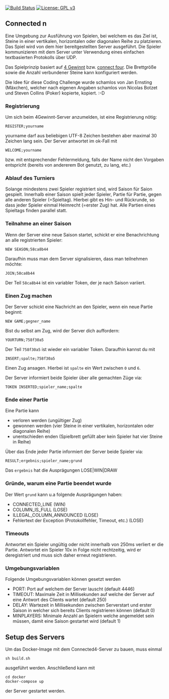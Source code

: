[![Build Status](https://github.com/atruvia/connected-n/actions/workflows/maven.yml/badge.svg)](https://github.com/atruvia/connected-n/actions/workflows/maven.yml)
[![License: GPL v3](https://img.shields.io/badge/License-GPLv3-blue.svg)](https://www.gnu.org/licenses/gpl-3.0)

## Connected n
Eine Umgebung zur Ausführung von Spielen, bei welchem es das Ziel ist, Steine in einer vertikalen, horizontalen oder diagonalen Reihe zu platzieren. Das Spiel wird von dem hier bereitgestellten Server ausgeführt. Die Spieler kommunizieren mit dem Server unter Verwendung eines einfachen textbasierten Protokolls über UDP.

Das Spielprinzip basiert auf [4 Gewinnt](https://de.wikipedia.org/wiki/Vier_gewinnt) bzw. [connect four](https://en.wikipedia.org/wiki/Connect_Four). Die Brettgröße sowie die Anzahl verbundener Steine kann konfiguriert werden. 

Die Idee für diese Coding Challenge wurde schamlos von Jan Ernsting (Mäxchen), welcher nach eigenen Angaben schamlos von Nicolas Botzet und Steven Collins (Poker) kopierte, kopiert. :-D

### Registrierung

Um sich beim 4Gewinnt-Server anzumelden, ist eine Registrierung nötig:

```
REGISTER;yourname
```

yourname darf aus beliebigen UTF-8 Zeichen bestehen aber maximal 30 Zeichen lang sein. 
Der Server antwortet im ok-Fall mit 
```
WELCOME;yourname
```
bzw. mit entsprechender Fehlermeldung, falls der Name nicht den Vorgaben entspricht (bereits von andererem Bot genutzt, zu lang, etc.)

### Ablauf des Turniers
Solange mindestens zwei Spieler registriert sind, wird Saison für Saion gespielt.
Innerhalb einer Saison spielt jeder Spieler, Partie für Partie, gegen alle anderen Spieler (=Spieltag).
Hierbei gibt es Hin- und Rückrunde, so dass jeder Spieler einmal Heimrecht (=erster Zug) hat.
Alle Partien eines Spieltags finden parallel statt. 

### Teilnahme an einer Saison
Wenn der Server eine neue Saison startet, schickt er eine Benachrichtung an alle
registrierten Spieler:

```
NEW SEASON;58ca8b44
```

Daraufhin muss man dem Server signalisieren, dass man teilnehmen möchte:

```
JOIN;58ca8b44
```

Der Teil ```58ca8b44``` ist ein variabler Token, der je nach Saison variiert.

### Einen Zug machen
Der Server schickt eine Nachricht an den Spieler, wenn ein neue Partie beginnt:
```
NEW GAME;gegner_name
```
Bist du selbst am Zug, wird der Server dich auffordern:
```
YOURTURN;758f30a5
```
Der Teil ```758f30a5``` ist wieder ein variabler Token.
Daraufhin kannst du mit
```
INSERT;spalte;758f30a5
```
Einen Zug ansagen. Hierbei ist ```spalte``` ein Wert zwischen ```0``` und ```6```.

Der Server informiert beide Spieler über alle gemachten Züge via:
```
TOKEN INSERTED;spieler_name;spalte
```

### Ende einer Partie
Eine Partie kann
- verloren werden (ungültiger Zug)
- gewonnen werden (vier Steine in einer vertikalen, horizontalen oder diagonalen Reihe)
- unentschieden enden (Spielbrett gefüllt aber kein Spieler hat vier Steine in Reihe)

Über das Ende jeder Partie informiert der Server beide Spieler via:
```
RESULT;ergebnis;spieler_name;grund
```
Das ```ergebnis``` hat die Ausprägungen LOSE|WIN|DRAW

### Gründe, warum eine Partie beendet wurde
Der Wert ```grund``` kann u.a folgende Ausprägungen haben: 
- CONNECTED_LINE (WIN)
- COLUMN_IS_FULL (LOSE)
- ILLEGAL_COLUMN_ANNOUNCED (LOSE)
- Fehlertext der Exception (Protokollfehler, Timeout, etc.) (LOSE)

### Timeouts
Antwortet ein Spieler ungültig oder nicht innerhalb von 250ms verliert er die Partie. Antwortet ein Spieler 10x in Folge nicht rechtzeitig, wird er deregistriert und muss sich daher erneut registrieren. 

### Umgebungsvariablen
Folgende Umgebungsvariablen können gesetzt werden
- PORT: Port auf welchem der Server lauscht (default 4446)
- TIMEOUT: Maximale Zeit in Millisekunden auf welche der Server auf eine Antwort des Clients wartet (default 250)
- DELAY: Wartezeit in Millisekunden zwischen Serverstart und erster Saison in welcher sich bereits Clients registrieren können (default 0)
- MINPLAYERS: Minimale Anzahl an Spielern welche angemeldet sein müssen, damit eine Saison gestartet wird (default 1)

## Setup des Servers
Um das Docker-Image mit dem Connected4-Server zu bauen, muss einmal 
```
sh build.sh
```

ausgeführt werden.
Anschließend kann mit 
```
cd docker
docker-compose up 
```
der Server gestartet werden.
